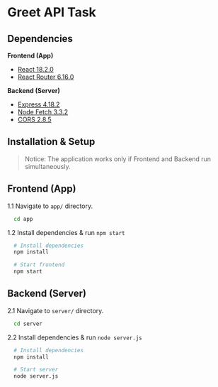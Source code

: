 # Greet API Task

## Dependencies

**Frontend (App)**
- [React 18.2.0](https://react.dev/)
- [React Router 6.16.0](https://reactrouter.com/en/main)

**Backend (Server)**
- [Express 4.18.2](https://expressjs.com/)
- [Node Fetch 3.3.2](https://www.npmjs.com/package/node-fetch)
- [CORS 2.8.5](https://www.npmjs.com/package/cors)

## Installation & Setup

> Notice: The application works only if Frontend and Backend run simultaneously.

## Frontend (App)
1.1 Navigate to `app/` directory.

```bash
  cd app
```
1.2 Install dependencies & run `npm start`
```bash
  # Install dependencies
  npm install

  # Start frontend
  npm start
```
## Backend (Server)

2.1 Navigate to `server/` directory.

```bash
  cd server
```
2.2 Install dependencies & run `node server.js`
```bash
  # Install dependencies
  npm install

  # Start server
  node server.js
```

